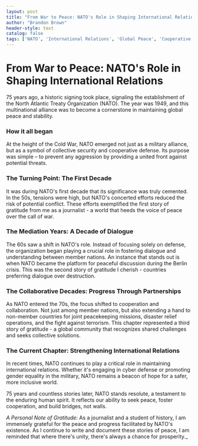 ```yaml
---
layout: post
title: "From War to Peace: NATO's Role in Shaping International Relations"
author: "Brandon Brown"
header-style: text
catalog: false
tags: ['NATO', 'International Relations', 'Global Peace', 'Cooperative Defense', 'Collective Security']
---
```


# From War to Peace: NATO's Role in Shaping International Relations

75 years ago, a historic signing took place, signaling the establishment of the North Atlantic Treaty Organization (NATO). The year was 1949, and this multinational alliance was to become a cornerstone in maintaining global peace and stability.

### How it all began
At the height of the Cold War, NATO emerged not just as a military alliance, but as a symbol of collective security and cooperative defense. Its purpose was simple – to prevent any aggression by providing a united front against potential threats.

### The Turning Point: The First Decade
It was during NATO's first decade that its significance was truly cemented. In the 50s, tensions were high, but NATO's concerted efforts reduced the risk of potential conflict. These efforts exemplified the first story of gratitude from me as a journalist - a world that heeds the voice of peace over the call of war.

### The Mediation Years: A Decade of Dialogue
The 60s saw a shift in NATO's role. Instead of focusing solely on defense, the organization began playing a crucial role in fostering dialogue and understanding between member nations. An instance that stands out is when NATO became the platform for peaceful discussion during the Berlin crisis. This was the second story of gratitude I cherish - countries preferring dialogue over destruction.

### The Collaborative Decades: Progress Through Partnerships
As NATO entered the 70s, the focus shifted to cooperation and collaboration. Not just among member nations, but also extending a hand to non-member countries for joint peacekeeping missions, disaster relief operations, and the fight against terrorism. This chapter represented a third story of gratitude - a global community that recognizes shared challenges and seeks collective solutions.

### The Current Chapter: Strengthening International Relations
In recent times, NATO continues to play a critical role in maintaining international relations. Whether it's engaging in cyber defense or promoting gender equality in the military, NATO remains a beacon of hope for a safer, more inclusive world.

75 years and countless stories later, NATO stands resolute, a testament to the enduring human spirit. It reflects our ability to seek peace, foster cooperation, and build bridges, not walls. 

_A Personal Note of Gratitude_: As a journalist and a student of history, I am immensely grateful for the peace and progress facilitated by NATO's existence. As I continue to write and document these stories of peace, I am reminded that where there's unity, there's always a chance for prosperity._